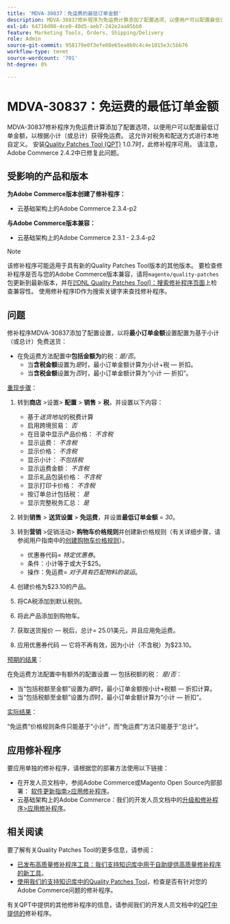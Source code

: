 ```yaml
---
title: 'MDVA-30837：免运费的最低订单金额'
description: MDVA-30837修补程序为免运费计算添加了配置选项，以便用户可以配置最低订单金额，以根据小计（或总计）获得免运费。 这允许对税务和配送方式进行本地自定义。 安装[Quality Patches Tool (QPT)](/help/announcements/adobe-commerce-announcements/magento-quality-patches-released-new-tool-to-self-serve-quality-patches.md) 1.0.7后，即可使用此修补程序。 请注意，Adobe Commerce 2.4.2中已修复此问题。
exl-id: 64716d08-4ce0-40d5-aeb7-242e2aa85bb0
feature: Marketing Tools, Orders, Shipping/Delivery
role: Admin
source-git-commit: 958179e0f3efe08e65ea8b0c4c4e1015e3c5bb76
workflow-type: tm+mt
source-wordcount: '701'
ht-degree: 0%

---
```


# MDVA-30837：免运费的最低订单金额

MDVA-30837修补程序为免运费计算添加了配置选项，以便用户可以配置最低订单金额，以根据小计（或总计）获得免运费。 这允许对税务和配送方式进行本地自定义。 安装[Quality Patches Tool (QPT)](/help/announcements/adobe-commerce-announcements/magento-quality-patches-released-new-tool-to-self-serve-quality-patches.md) 1.0.7时，此修补程序可用。 请注意，Adobe Commerce 2.4.2中已修复此问题。

## 受影响的产品和版本

**为Adobe Commerce版本创建了修补程序：**

* 云基础架构上的Adobe Commerce 2.3.4-p2

**与Adobe Commerce版本兼容：**

* 云基础架构上的Adobe Commerce 2.3.1 - 2.3.4-p2

>[!NOTE]
>
>该修补程序可能适用于具有新的Quality Patches Tool版本的其他版本。 要检查修补程序是否与您的Adobe Commerce版本兼容，请将`magento/quality-patches`包更新到最新版本，并在[[!DNL Quality Patches Tool]：搜索修补程序页面](https://devdocs.magento.com/quality-patches/tool.html#patch-grid)上检查兼容性。 使用修补程序ID作为搜索关键字来查找修补程序。

## 问题

修补程序MDVA-30837添加了配置设置，以将&#x200B;**最小订单金额**&#x200B;设置配置为基于小计（或总计）免费送货：

* 在免运费方法配置中&#x200B;**包括金额为**&#x200B;的税：*是/否*。
   * 当&#x200B;**含税金额**&#x200B;设置为&#x200B;*是*&#x200B;时，最小订单金额计算为小计+税 — 折扣。
   * 当&#x200B;**含税金额**&#x200B;设置为&#x200B;*否*&#x200B;时，最小订单金额计算为“小计 — 折扣”。

<u>重现步骤</u>：

1. 转到&#x200B;**商店** >设置> **配置** > **销售** > **税**，并设置以下内容：

   * 基于&#x200B;*送货地址*&#x200B;的税费计算
   * 启用跨境贸易： *否*
   * 在目录中显示产品价格： *不含税*
   * 显示运费： *不含税*
   * 显示价格： *不含税*
   * 显示小计： *不包括税*
   * 显示运费金额： *不含税*
   * 显示礼品包装价格： *不含税*
   * 显示打印卡价格： *不含税*
   * 按订单总计包括税： *是*
   * 显示完整税务汇总： *是*

1. 转到&#x200B;**销售** > **送货设置** > **免运费**，并设置&#x200B;**最低订单金额** = *30*。
1. 转到&#x200B;**营销** >促销活动> **购物车价格规则**&#x200B;并创建新价格规则（有关详细步骤，请参阅用户指南中的[创建购物车价格规则](https://docs.magento.com/user-guide/marketing/price-rules-cart-create.html)）。

   * 优惠券代码= *特定优惠券*。
   * 条件：小计等于或大于$25。
   * 操作：免运费= *对于具有匹配物料的装运*。

1. 创建价格为$23.10的产品。
1. 将CA税添加到默认税则。
1. 将此产品添加到购物车。
1. 获取送货报价 — 税后，总计= 25.01美元，并且应用免运费。
1. 应用优惠券代码 — 它将不再有效，因为小计（不含税）为$23.10。

<u>预期的结果</u>：

在免运费方法配置中有额外的配置设置 — 包括税额的税： *是*/*否*：

* 当“包括税额至金额”设置为&#x200B;*是*&#x200B;时，最小订单金额按小计+税额 — 折扣计算。
* 当“包括税额至金额”设置为&#x200B;*否*&#x200B;时，最小订单金额计算为“小计 — 折扣”。

<u>实际结果</u>：

“免运费”价格规则条件只能基于“小计”，而“免运费”方法只能基于“总计”。

## 应用修补程序

要应用单独的修补程序，请根据您的部署方法使用以下链接：

* 在开发人员文档中，参阅Adobe Commerce或Magento Open Source内部部署： [软件更新指南>应用修补程序](https://devdocs.magento.com/guides/v2.4/comp-mgr/patching/mqp.html)。
* 云基础架构上的Adobe Commerce：我们的开发人员文档中的[升级和修补程序>应用修补程序](https://devdocs.magento.com/cloud/project/project-patch.html)。

## 相关阅读

要了解有关Quality Patches Tool的更多信息，请参阅：

* [已发布高质量修补程序工具：我们支持知识库中用于自助提供高质量修补程序的新工具](/help/announcements/adobe-commerce-announcements/magento-quality-patches-released-new-tool-to-self-serve-quality-patches.md)。
* [使用我们的支持知识库中的Quality Patches Tool](/help/support-tools/patches-available-in-qpt-tool/check-patch-for-magento-issue-with-magento-quality-patches.md)，检查是否有针对您的Adobe Commerce问题的修补程序。

有关QPT中提供的其他修补程序的信息，请参阅我们的开发人员文档中的[QPT中提供的](https://devdocs.magento.com/quality-patches/tool.html#patch-grid)修补程序。
